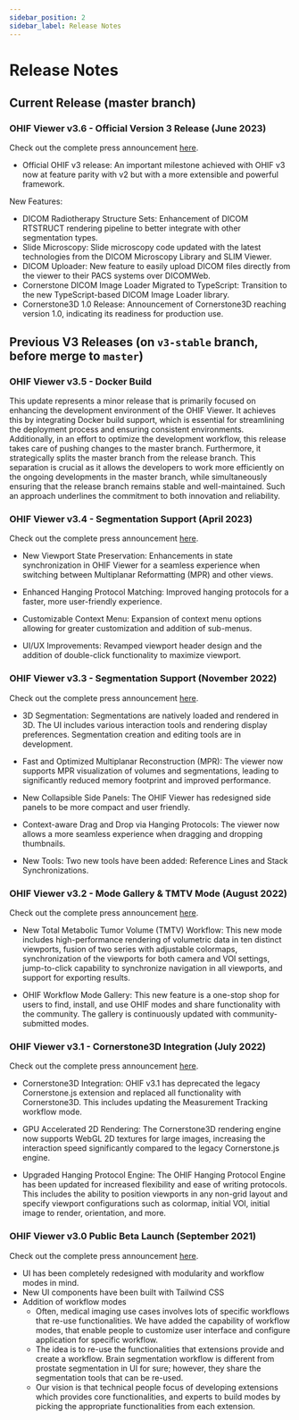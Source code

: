 ```yaml
---
sidebar_position: 2
sidebar_label: Release Notes
---
```


# Release Notes


## Current Release (master branch)

### OHIF Viewer v3.6 - Official Version 3 Release (June 2023)

Check out the complete press announcement [here](https://ohif.org/newsletters/2023-06-08-ohif%20viewer%20v3%20official%20release%20&%20new%20nci%20funding--release).

- Official OHIF v3 release: An important milestone achieved with OHIF v3 now at feature parity with v2 but with a more extensible and powerful framework.

New Features:

- DICOM Radiotherapy Structure Sets: Enhancement of DICOM RTSTRUCT rendering pipeline to better integrate with other segmentation types.
- Slide Microscopy: Slide microscopy code updated with the latest technologies from the DICOM Microscopy Library and SLIM Viewer.
- DICOM Uploader: New feature to easily upload DICOM files directly from the viewer to their PACS systems over DICOMWeb.
- Cornerstone DICOM Image Loader Migrated to TypeScript: Transition to the new TypeScript-based DICOM Image Loader library.
- Cornerstone3D 1.0 Release: Announcement of Cornerstone3D reaching version 1.0, indicating its readiness for production use.

## Previous V3 Releases (on `v3-stable` branch, before merge to `master`)

### OHIF Viewer v3.5 - Docker Build

This update represents a minor release that is primarily focused on enhancing the development environment of the OHIF Viewer. It achieves this by integrating Docker build support, which is essential for streamlining the deployment process and ensuring consistent environments. Additionally, in an effort to optimize the development workflow, this release takes care of pushing changes to the master branch. Furthermore, it strategically splits the master branch from the release branch. This separation is crucial as it allows the developers to work more efficiently on the ongoing developments in the master branch, while simultaneously ensuring that the release branch remains stable and well-maintained. Such an approach underlines the commitment to both innovation and reliability.


### OHIF Viewer v3.4 - Segmentation Support (April 2023)
Check out the complete press announcement [here](https://ohif.org/newsletters/2023-04-03-new%20product%20features,%20grant%20updates%20and%20collaborations).

- New Viewport State Preservation: Enhancements in state synchronization in OHIF Viewer for a seamless experience when switching between Multiplanar Reformatting (MPR) and other views.

- Enhanced Hanging Protocol Matching: Improved hanging protocols for a faster, more user-friendly experience.

- Customizable Context Menu: Expansion of context menu options allowing for greater customization and addition of sub-menus.

- UI/UX Improvements: Revamped viewport header design and the addition of double-click functionality to maximize viewport.

### OHIF Viewer v3.3 - Segmentation Support (November 2022)

Check out the complete press announcement [here](https://ohif.org/newsletters/2022-11-21-ohif%20viewer:%20dicom%20segmentation%20support).

- 3D Segmentation: Segmentations are natively loaded and rendered in 3D. The UI includes various interaction tools and rendering display preferences. Segmentation creation and editing tools are in development.

- Fast and Optimized Multiplanar Reconstruction (MPR): The viewer now supports MPR visualization of volumes and segmentations, leading to significantly reduced memory footprint and improved performance.

- New Collapsible Side Panels: The OHIF Viewer has redesigned side panels to be more compact and user friendly.

- Context-aware Drag and Drop via Hanging Protocols: The viewer now allows a more seamless experience when dragging and dropping thumbnails.

- New Tools: Two new tools have been added: Reference Lines and Stack Synchronizations.



### OHIF Viewer v3.2 - Mode Gallery & TMTV Mode (August 2022)

Check out the complete press announcement [here](https://ohif.org/newsletters/2022-08-18-mode%20gallery%20and%20tmtv%20mode).

- New Total Metabolic Tumor Volume (TMTV) Workflow: This new mode includes high-performance rendering of volumetric data in ten distinct viewports, fusion of two series with adjustable colormaps, synchronization of the viewports for both camera and VOI settings, jump-to-click capability to synchronize navigation in all viewports, and support for exporting results.

- OHIF Workflow Mode Gallery: This new feature is a one-stop shop for users to find, install, and use OHIF modes and share functionality with the community. The gallery is continuously updated with community-submitted modes.


### OHIF Viewer v3.1 - Cornerstone3D Integration (July 2022)

Check out the complete press announcement [here](https://ohif.org/newsletters/2022-07-28-ohif%20&%20cornerstone3d%20integratione).

- Cornerstone3D Integration: OHIF v3.1 has deprecated the legacy Cornerstone.js extension and replaced all functionality with Cornerstone3D. This includes updating the Measurement Tracking workflow mode.

- GPU Accelerated 2D Rendering: The Cornerstone3D rendering engine now supports WebGL 2D textures for large images, increasing the interaction speed significantly compared to the legacy Cornerstone.js engine.

- Upgraded Hanging Protocol Engine: The OHIF Hanging Protocol Engine has been updated for increased flexibility and ease of writing protocols. This includes the ability to position viewports in any non-grid layout and specify viewport configurations such as colormap, initial VOI, initial image to render, orientation, and more.


### OHIF Viewer v3.0 Public Beta Launch (September 2021)

Check out the complete press announcement [here](https://ohif.org/newsletters/2021-09-14-ohif%20update:%20v3%20public%20beta%20launch--release).

- UI has been completely redesigned with modularity and workflow modes in mind.
- New UI components have been built with Tailwind CSS
- Addition of workflow modes
  - Often, medical imaging use cases involves lots of specific workflows that
    re-use functionalities. We have added the capability of workflow modes, that
    enable people to customize user interface and configure application for
    specific workflow.
  - The idea is to re-use the functionalities that extensions provide and create
    a workflow. Brain segmentation workflow is different from prostate
    segmentation in UI for sure; however, they share the segmentation tools that
    can be re-used.
  - Our vision is that technical people focus of developing extensions which
    provides core functionalities, and experts to build modes by picking the
    appropriate functionalities from each extension.




<!-- Below, you can find the gap analysis between the `OHIF-v2` and `OHIF-v3`:

<table>
    <thead>
        <tr>
            <th align="left" width="50%">OHIF-v2 functionalities</th>
            <th align="center">OHIF-v3</th>
            <th align="center">Comment</th>
        </tr>
    </thead>
<tbody>
    <tr>
        <td align="left">Rendering of 2D images via Cornerstone</td>
        <td align="center">✅</td>
        <td align="center"></td>
    </tr>
    <tr>
        <td align="left">Study List</td>
        <td align="center">✅</td>
        <td align="center"></td>
    </tr>
    <tr>
        <td align="left">Series Browser</td>
        <td align="center">✅</td>
        <td align="center"></td>
    </tr>
    <tr>
        <td align="left">DICOM JSON</td>
        <td align="center">✅</td>
        <td align="center"></td>
    </tr>
    <tr>
        <td align="left">2D Tools via CornerstoneTools</td>
        <td align="center">✅</td>
        <td align="center"></td>
    </tr>
    <tr>
        <td align="left">OpenID Connect standard authentication flow for connecting to identity providers</td>
        <td align="center">✅</td>
        <td align="center"></td>
    </tr>
    <tr>
        <td align="left">Internationalization</td>
        <td align="center">✅</td>
        <td align="center"></td>
    </tr>
    <tr>
        <td align="left">Drag/drop DICOM data into the viewer (see https://viewer.ohif.org/local)</td>
        <td align="center">✅</td>
        <td align="center"></td>
    </tr>
    <tr>
        <td align="left">White-labelling: Easily replace the OHIF Logo with your logo</td>
        <td align="center">✅</td>
        <td align="center"></td>
    </tr>
     <tr>
        <td align="left">DICOM PDF support</td>
        <td align="center">✅</td>
    </tr>
    <tr>
        <td align="left">DICOM Whole-slide imaging viewport</td>
        <td align="center">🔜</td>
        <td align="center">In Progress</td>
    </tr>
    <tr>
        <td align="left">IHE Invoke Image Display - Standard-compliant launching of the viewer (e.g. from PACS or RIS)</td>
        <td align="center">🔜</td>
        <td align="center">Not Started</td>
    </tr>
    <tr>
        <td align="left">Displaying non-renderable DICOM as HTML</td>
        <td align="center">🔜</td>
        <td align="center">Not Started</td>
    </tr>
    <tr>
        <td align="left">Segmentation support</td>
        <td align="center">✅</td>
        <td align="center">Not Started</td>
    </tr>
    <tr>
        <td align="left">RT STRUCT support</td>
        <td align="center">🔜</td>
        <td align="center">Not Started</td>
    </tr>
    <tr>
        <td align="left">DICOM upload to PACS</td>
        <td align="center">🔜</td>
        <td align="center">Not Started</td>
    </tr>
    <tr>
        <td align="left">Google Cloud adapter</td>
        <td align="center">🔜</td>
        <td align="center">Not Started</td>
    </tr>
    <tr>
        <td align="left">VTK Extension + MIP / MPR layout</td>
        <td align="center">✅</td>
        <td align="center">3D rendering and 3D annotation tools via Cornerstone3D</td>
    </tr>
    <tr>
        <td align="left">UMD Build (Embedded Viewer). </td>
        <td align="center">❌</td>
        <td align="center">The problem is that this breaks a bunch of extensions that rely on third party scripts (e.g. VTK) which have their own web worker loaders.</td>
    </tr>
</tbody>
</table> -->
